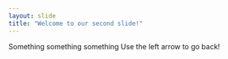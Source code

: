 ```yaml
---
layout: slide
title: "Welcome to our second slide!"
---
```

Something something something
Use the left arrow to go back!
